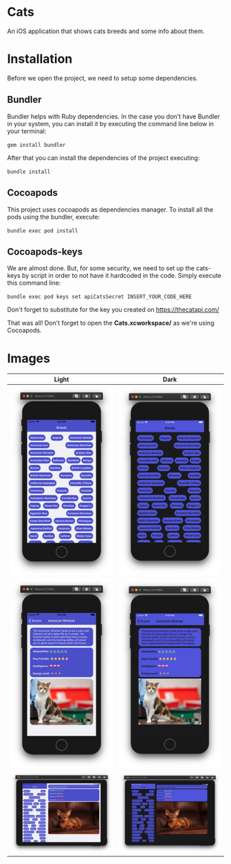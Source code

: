# Cats
An iOS application that shows cats breeds and some info about them.

# Installation

Before we open the project, we need to setup some dependencies.


## Bundler

Bundler helps with Ruby dependencies. In the case you don't have Bundler in your system, you can install it by executing the command line below in your terminal:

`gem install bundler`

After that you can install the dependencies of the project executing:

`bundle install`


## Cocoapods

This project uses cocoapods as dependencies manager. To install all the pods using the bundler, execute:

`bundle exec pod install`


## Cocoapods-keys

We are almost done. But, for some security, we need to set up the cats-keys by script in order to not have it hardcoded in the code. Simply execute this command line:

`bundle exec pod keys set apiCatsSecret INSERT_YOUR_CODE_HERE`

Don't forget to substitute for the key you created on https://thecatapi.com/

That was all! Don't forget to open the **Cats.xcworkspace/** as we're using Cocoapods.

# Images 
| Light | Dark |
:-:|:-:
![alt text](https://github.com/sampaioroberto/Cats/blob/master/Images/iPhone8ListLight.png)|![alt text](https://github.com/sampaioroberto/Cats/blob/master/Images/iPhone8ListDark.png)
![alt text](https://github.com/sampaioroberto/Cats/blob/master/Images/iPhone8DetailLight.png)|![alt text](https://github.com/sampaioroberto/Cats/blob/master/Images/iPhone8DetailDark.png)
![alt text](https://github.com/sampaioroberto/Cats/blob/master/Images/iPadLight.png)|![alt text](https://github.com/sampaioroberto/Cats/blob/master/Images/iPadDark.png)


